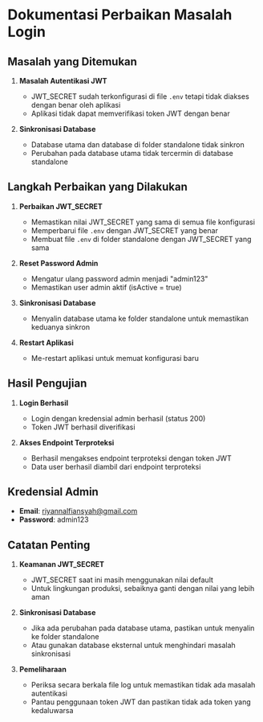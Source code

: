 # Dokumentasi Perbaikan Masalah Login

## Masalah yang Ditemukan

1. **Masalah Autentikasi JWT**
   - JWT_SECRET sudah terkonfigurasi di file `.env` tetapi tidak diakses dengan benar oleh aplikasi
   - Aplikasi tidak dapat memverifikasi token JWT dengan benar

2. **Sinkronisasi Database**
   - Database utama dan database di folder standalone tidak sinkron
   - Perubahan pada database utama tidak tercermin di database standalone

## Langkah Perbaikan yang Dilakukan

1. **Perbaikan JWT_SECRET**
   - Memastikan nilai JWT_SECRET yang sama di semua file konfigurasi
   - Memperbarui file `.env` dengan JWT_SECRET yang benar
   - Membuat file `.env` di folder standalone dengan JWT_SECRET yang sama

2. **Reset Password Admin**
   - Mengatur ulang password admin menjadi "admin123"
   - Memastikan user admin aktif (isActive = true)

3. **Sinkronisasi Database**
   - Menyalin database utama ke folder standalone untuk memastikan keduanya sinkron

4. **Restart Aplikasi**
   - Me-restart aplikasi untuk memuat konfigurasi baru

## Hasil Pengujian

1. **Login Berhasil**
   - Login dengan kredensial admin berhasil (status 200)
   - Token JWT berhasil diverifikasi

2. **Akses Endpoint Terproteksi**
   - Berhasil mengakses endpoint terproteksi dengan token JWT
   - Data user berhasil diambil dari endpoint terproteksi

## Kredensial Admin

- **Email**: riyannalfiansyah@gmail.com
- **Password**: admin123

## Catatan Penting

1. **Keamanan JWT_SECRET**
   - JWT_SECRET saat ini masih menggunakan nilai default
   - Untuk lingkungan produksi, sebaiknya ganti dengan nilai yang lebih aman

2. **Sinkronisasi Database**
   - Jika ada perubahan pada database utama, pastikan untuk menyalin ke folder standalone
   - Atau gunakan database eksternal untuk menghindari masalah sinkronisasi

3. **Pemeliharaan**
   - Periksa secara berkala file log untuk memastikan tidak ada masalah autentikasi
   - Pantau penggunaan token JWT dan pastikan tidak ada token yang kedaluwarsa